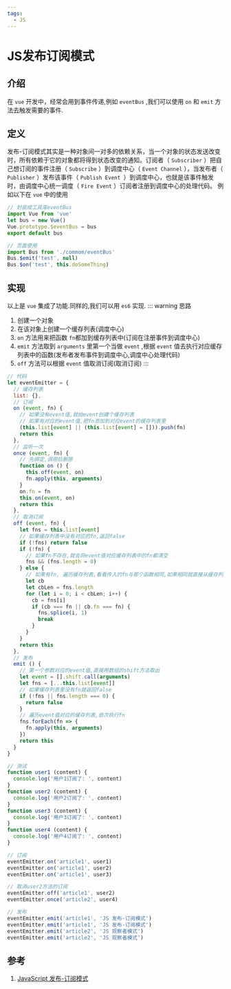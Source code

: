 ```yaml
---
tags:
  - JS
---
```

# JS发布订阅模式

## 介绍
在 `vue` 开发中，经常会用到事件传递,例如 `eventBus` ,我们可以使用 `on` 和 `emit` 方法去触发需要的事件.

## 定义
发布-订阅模式其实是一种对象间一对多的依赖关系，当一个对象的状态发送改变时，所有依赖于它的对象都将得到状态改变的通知。订阅者（ `Subscriber` ）把自己想订阅的事件注册（ `Subscribe` ）到调度中心（ `Event Channel` ），当发布者（ `Publisher` ）发布该事件（ `Publish Event `）到调度中心，也就是该事件触发时，由调度中心统一调度（ `Fire Event` ）订阅者注册到调度中心的处理代码。
例如以下在 `vue` 中的使用
```js
// 封装成工具库eventBus
import Vue from 'vue'
let bus = new Vue()
Vue.prototype.$eventBus = bus
export default bus

// 页面使用
import Bus from './commom/eventBus'
Bus.$emit('test', null)
Bus.$on('test', this.doSomeThing)
```

## 实现
以上是 `vue` 集成了功能.同样的,我们可以用 `es6` 实现.
::: warning 思路
1. 创建一个对象
2. 在该对象上创建一个缓存列表(调度中心)
3. `on` 方法用来把函数 `fn`都加到缓存列表中(订阅在注册事件到调度中心)
4. `emit` 方法取到 `arguments` 里第一个当做 `event` ,根据 `event` 值去执行对应缓存列表中的函数(发布者发布事件到调度中心,调度中心处理代码)
5. `off` 方法可以根据 `event` 值取消订阅(取消订阅)
:::

```js
// 代码
let eventEmitter = {
  // 缓存列表
  list: {},
  // 订阅
  on (event, fn) {
    // 如果没有event值,就给event创建个缓存列表
    // 如果有对应的event值,把fn添加到对应event的缓存列表里
    (this.list[event] || (this.list[event] = [])).push(fn)
    return this
  },
  // 监听一次
  once (event, fn) {
    // 先绑定,调用后删除
    function on () {
      this.off(event, on)
      fn.apply(this, arguments)
    }
    on.fn = fn
    this.on(event, on)
    return this
  },
  // 取消订阅
  off (event, fn) {
    let fns = this.list[event]
    // 如果缓存列表中没有对应的fn,返回false
    if (!fns) return false
    if (!fn) {
      // 如果fn不存在,就会将event值对应缓存列表中的fn都清空
      fns && (fns.length = 0)
    } else {
      // 如果有fn, 遍历缓存列表,看看传入的fn与那个函数相同,如果相同就直接从缓存列表中删除
      let cb
      let cbLen = fns.length
      for (let i = 0; i < cbLen; i++) {
        cb = fns[i]
        if (cb === fn || cb.fn === fn) {
          fns.splice(i, 1)
          break
        }
      }
    }
    return this
  },
  // 发布
  emit () {
    // 第一个参数对应的event值,直接用数组的shift方法取出
    let event = [].shift.call(arguments)
    let fns = [...this.list[event]]
    // 如果缓存列表里没有fn就返回false
    if (!fns || fns.length === 0) {
      return false
    }
    // 遍历event值对应的缓存列表,依次执行fn
    fns.forEach(fn => {
      fn.apply(this, arguments)
    })
    return this
  }
}

// 测试
function user1 (content) {
  console.log('用户1订阅了: ', content)
}
function user2 (content) {
  console.log('用户2订阅了: ', content)
}
function user3 (content) {
  console.log('用户3订阅了: ', content)
}
function user4 (content) {
  console.log('用户4订阅了: ', content)
}

// 订阅
eventEmitter.on('article1', user1)
eventEmitter.on('article1', user2)
eventEmitter.on('article1', user3)

// 取消user2方法的订阅
eventEmitter.off('article1', user2)
eventEmitter.once('article2', user4)

// 发布
eventEmitter.emit('article1', 'JS 发布-订阅模式')
eventEmitter.emit('article1', 'JS 发布-订阅模式')
eventEmitter.emit('article2', 'JS 观察者模式')
eventEmitter.emit('article2', 'JS 观察者模式')
```

## 参考
1. [JavaScript 发布-订阅模式](https://segmentfault.com/a/1190000019260857)
